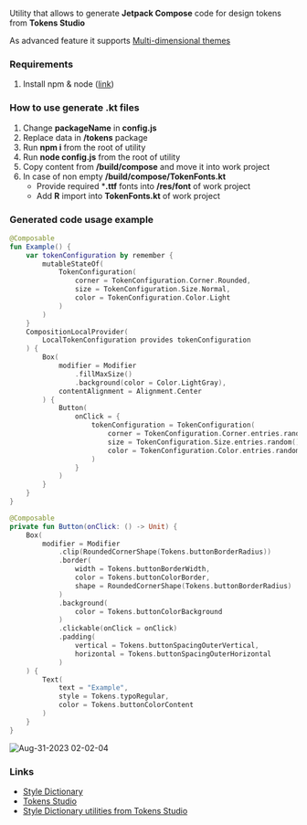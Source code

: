 Utility that allows to generate **Jetpack Compose** code for design tokens from **Tokens Studio**

As advanced feature it supports [Multi-dimensional themes](https://docs.tokens.studio/themes/themes-pro)

### Requirements
1. Install npm & node ([link](https://nodejs.org/en/download))

### How to use generate **.kt** files
1. Change **packageName** in **config.js**
2. Replace data in **/tokens** package
3. Run **npm i** from the root of utility
4. Run **node config.js** from the root of utility
5. Copy content from **/build/compose** and move it into work project
6. In case of non empty **/build/compose/TokenFonts.kt**
    * Provide required ***.ttf** fonts into **/res/font** of work project
    * Add **R** import into **TokenFonts.kt** of work project

### Generated code usage example

```Kotlin
@Composable
fun Example() {
    var tokenConfiguration by remember {
        mutableStateOf(
            TokenConfiguration(
                corner = TokenConfiguration.Corner.Rounded,
                size = TokenConfiguration.Size.Normal,
                color = TokenConfiguration.Color.Light
            )
        )
    }
    CompositionLocalProvider(
        LocalTokenConfiguration provides tokenConfiguration
    ) {
        Box(
            modifier = Modifier
                .fillMaxSize()
                .background(color = Color.LightGray),
            contentAlignment = Alignment.Center
        ) {
            Button(
                onClick = {
                    tokenConfiguration = TokenConfiguration(
                        corner = TokenConfiguration.Corner.entries.random(),
                        size = TokenConfiguration.Size.entries.random(),
                        color = TokenConfiguration.Color.entries.random()
                    )
                }
            )
        }
    }
}

@Composable
private fun Button(onClick: () -> Unit) {
    Box(
        modifier = Modifier
            .clip(RoundedCornerShape(Tokens.buttonBorderRadius))
            .border(
                width = Tokens.buttonBorderWidth,
                color = Tokens.buttonColorBorder,
                shape = RoundedCornerShape(Tokens.buttonBorderRadius)
            )
            .background(
                color = Tokens.buttonColorBackground
            )
            .clickable(onClick = onClick)
            .padding(
                vertical = Tokens.buttonSpacingOuterVertical,
                horizontal = Tokens.buttonSpacingOuterHorizontal
            )
    ) {
        Text(
            text = "Example",
            style = Tokens.typoRegular,
            color = Tokens.buttonColorContent
        )
    }
}
```

![Aug-31-2023 02-02-04](https://github.com/C5FR7Q/sd-compose/assets/17059563/e3cab0d1-e49a-452f-8a2f-689380b89a87)


### Links
* [Style Dictionary](https://github.com/amzn/style-dictionary)
* [Tokens Studio](https://tokens.studio/)
* [Style Dictionary utilities from Tokens Studio](https://github.com/tokens-studio/sd-transforms)
